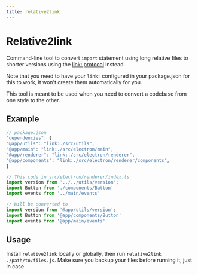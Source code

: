 ```yaml
---
title: relative2link
---
```


# Relative2link

Command-line tool to convert `import` statement using long relative files to
shorter versions using the [link:
protocol][1]
instead.

Note that you need to have your `link:` configured in your package.json for this
to work, it won't create them automatically for you.

This tool is meant to be used when you need to convert a codebase from one style
to the other.

## Example

```javascript
// package.json
"dependencies": {
"@app/utils": "link:./src/utils",
"@app/main": "link:./src/electron/main",
"@app/renderer": "link:./src/electron/renderer",
"@app/components": "link:./src/electron/renderer/components",
}

// This code in src/electron/renderer/index.ts
import version from '../../utils/version';
import Button from './components/Button'
import events from '../main/events'

// Will be converted to
import version from '@app/utils/version';
import Button from '@app/components/Button'
import events from '@app/main/events'
```

## Usage

Install `relative2link` locally or globally, then run `relative2link
./path/to/files.js`. Make sure you backup your files before running it, just in
case.

[1]: https://yarnpkg.com/features/protocols#why-is-the-link-protocol-recommended-over-aliases-for-path-mapping
